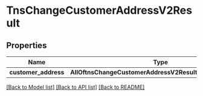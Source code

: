 # TnsChangeCustomerAddressV2Result

## Properties
Name | Type | Description | Notes
------------ | ------------- | ------------- | -------------
**customer_address** | **AllOftnsChangeCustomerAddressV2ResultCustomerAddress** |  | 

[[Back to Model list]](../README.md#documentation-for-models) [[Back to API list]](../README.md#documentation-for-api-endpoints) [[Back to README]](../README.md)

